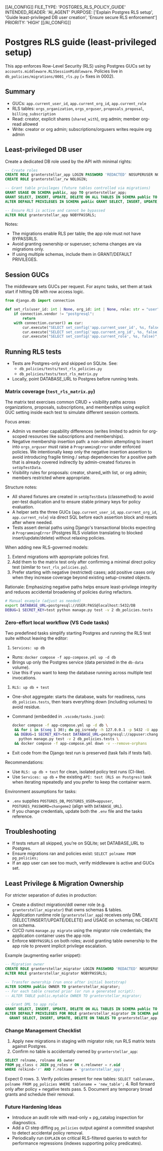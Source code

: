 [[AI_CONFIG]]
FILE_TYPE: 'POSTGRES_RLS_POLICY_GUIDE'
INTENDED_READER: 'AI_AGENT'
PURPOSE: ['Explain Postgres RLS setup', 'Guide least-privileged DB user creation', 'Ensure secure RLS enforcement']
PRIORITY: 'HIGH'
[[/AI_CONFIG]]

# Postgres RLS guide (least-privileged setup)

This app enforces Row-Level Security (RLS) using Postgres GUCs set by `accounts.middleware.RLSSessionMiddleware`. Policies live in `db_policies/migrations/0001_rls.py` (+ fixes in 0002).

## Summary

- GUCs: `app.current_user_id`, `app.current_org_id`, `app.current_role`
- RLS tables: `orgs_organization`, `orgs_orguser`, `proposals_proposal`, `billing_subscription`
- Read: creator, explicit shares (`shared_with`), org admin; member org-read allowed
- Write: creator or org admin; subscriptions/orgusers writes require org admin

## Least-privileged DB user

Create a dedicated DB role used by the API with minimal rights:

```sql
-- Create roles
CREATE ROLE granterstellar_app LOGIN PASSWORD 'REDACTED' NOSUPERUSER NOCREATEDB NOCREATEROLE NOINHERIT;
CREATE ROLE granterstellar_rw NOLOGIN;

-- Grant table privileges (future tables controlled via migrations)
GRANT USAGE ON SCHEMA public, app TO granterstellar_app;
GRANT SELECT, INSERT, UPDATE, DELETE ON ALL TABLES IN SCHEMA public TO granterstellar_app;
ALTER DEFAULT PRIVILEGES IN SCHEMA public GRANT SELECT, INSERT, UPDATE, DELETE ON TABLES TO granterstellar_app;

-- Ensure RLS is active and cannot be bypassed
ALTER ROLE granterstellar_app NOBYPASSRLS;
```

Notes:

- The migrations enable RLS per table; the app role must not have BYPASSRLS.
- Avoid granting ownership or superuser; schema changes are via migrations only.
- If using multiple schemas, include them in GRANT/DEFAULT PRIVILEGES.

## Session GUCs

The middleware sets GUCs per request. For async tasks, set them at task start if hitting DB with row access logic.

```python
from django.db import connection

def set_rls(user_id: int | None, org_id: int | None, role: str = "user") -> None:
    if connection.vendor != "postgresql":
        return
    with connection.cursor() as cur:
        cur.execute("SELECT set_config('app.current_user_id', %s, false)", [str(user_id) if user_id else ""])
        cur.execute("SELECT set_config('app.current_org_id', %s, false)", [str(org_id) if org_id else ""])
        cur.execute("SELECT set_config('app.current_role', %s, false)", [role or "user"])
```

## Running RLS tests

- Tests are Postgres-only and skipped on SQLite. See:
  - `db_policies/tests/test_rls_policies.py`
  - `db_policies/tests/test_rls_matrix.py`
- Locally, point DATABASE_URL to Postgres before running tests.

### Matrix coverage (`test_rls_matrix.py`)

The matrix test exercises common CRUD + visibility paths across organizations, proposals, subscriptions, and memberships using explicit GUC setting inside each test to simulate different session contexts.

Focus areas:

- Admin vs member capability differences (writes limited to admin for org-scoped resources like subscriptions and memberships).
- Negative membership insertion path: a non-admin attempting to insert into `orgs_orguser` must raise a `ProgrammingError` under enforced policies. We intentionally keep only the negative insertion assertion to avoid introducing fragile timing / setup dependencies for a positive path that is already covered indirectly by admin-created fixtures in `setUpTestData`.
- Visibility rules for proposals: creator, shared_with list, or org admin; members restricted where appropriate.

Structure notes:

- All shared fixtures are created in `setUpTestData` (classmethod) to avoid per-test duplication and to ensure stable primary keys for policy evaluation.
- A helper sets the three GUCs (`app.current_user_id`, `app.current_org_id`, `app.current_role`) via direct SQL before each assertion block and resets after where needed.
- Tests assert denial paths using Django's transactional blocks expecting a `ProgrammingError` (Postgres RLS violation translating to blocked insert/update/delete) without relaxing policies.

When adding new RLS-governed models:

1. Extend migrations with appropriate policies first.
2. Add them to the matrix test only after confirming a minimal direct policy test (similar to `test_rls_policies.py`).
3. Prefer starting with negative (restricted) cases; add positive cases only when they increase coverage beyond existing setup-created objects.

Rationale: Emphasizing negative paths helps ensure least-privilege integrity and reduces accidental broadening of policies during refactors.

```bash
# Manual example (adjust as needed)
export DATABASE_URL=postgresql://USER:PASS@localhost:5432/DB
DEBUG=1 SECRET_KEY=test python manage.py test -v 2 db_policies.tests
```

### Zero-effort local workflow (VS Code tasks)

Two predefined tasks simplify starting Postgres and running the RLS test suite without leaving the editor:

1. `Services: up db`

  - Runs: `docker compose -f app-compose.yml up -d db`
  - Brings up only the Postgres service (data persisted in the `db-data` volume).
  - Use this if you want to keep the database running across multiple test invocations.

1. `RLS: up db + test`

  - One-shot aggregate: starts the database, waits for readiness, runs `db_policies.tests`, then tears everything down (including volumes) to avoid residue.
  - Command (embedded in `.vscode/tasks.json`):

    ```bash
    docker compose -f app-compose.yml up -d db \
     && for i in $(seq 1 30); do pg_isready -h 127.0.0.1 -p 5432 -U appuser >/dev/null 2>&1 && break || sleep 1; done \
     && DEBUG=1 SECRET_KEY=test DATABASE_URL=postgresql://appuser:changeme2@127.0.0.1:5432/granterstellar \
       python manage.py test -v 2 db_policies.tests \
     && docker compose -f app-compose.yml down -v --remove-orphans
    ```

  - Exit code from the Django test run is preserved (task fails if tests fail).

Recommendations:

- Use `RLS: up db + test` for clean, isolated policy test runs (CI-like).
- Use `Services: up db` + the existing `API: test (RLS on Postgres)` task when iterating repeatedly and you prefer to keep the container warm.

Environment assumptions for tasks:

- `.env` supplies `POSTGRES_DB`, `POSTGRES_USER=appuser`, `POSTGRES_PASSWORD=changeme2` (align with `DATABASE_URL`).
- If you change credentials, update both the `.env` file and the tasks reference.

## Troubleshooting

- If tests return all skipped, you’re on SQLite; set DATABASE_URL to Postgres.
- Ensure migrations ran and policies exist: `SELECT polname FROM pg_policies;`
- If an app user can see too much, verify middleware is active and GUCs set.

## Least Privilege & Migration Ownership

For stricter separation of duties in production:

- Create a distinct migration/ddl owner role (e.g. `granterstellar_migrator`) that owns schemas & tables.
- Application runtime role (`granterstellar_app`) receives only DML (SELECT/INSERT/UPDATE/DELETE) and USAGE on schemas; no CREATE on schema.
- CI/CD runs `manage.py migrate` using the migrator role credentials; the application container uses the app role.
- Enforce `NOBYPASSRLS` on both roles; avoid granting table ownership to the app role to prevent implicit privilege escalation.

Example (augmenting earlier snippet):

```sql
-- Migration owner
CREATE ROLE granterstellar_migrator LOGIN PASSWORD 'REDACTED' NOSUPERUSER NOCREATEDB NOCREATEROLE NOINHERIT;
ALTER ROLE granterstellar_migrator NOBYPASSRLS;

-- Transfer ownership (run once after initial bootstrap)
ALTER SCHEMA public OWNER TO granterstellar_migrator;
-- For each table created prior (or run a generated script):
-- ALTER TABLE public.mytable OWNER TO granterstellar_migrator;

-- Grant DML to app role
GRANT SELECT, INSERT, UPDATE, DELETE ON ALL TABLES IN SCHEMA public TO granterstellar_app;
ALTER DEFAULT PRIVILEGES FOR ROLE granterstellar_migrator IN SCHEMA public
  GRANT SELECT, INSERT, UPDATE, DELETE ON TABLES TO granterstellar_app;
```

### Change Management Checklist

1. Apply new migrations in staging with migrator role; run RLS matrix tests against Postgres.
2. Confirm no table is accidentally owned by `granterstellar_app`:

  ```sql
  SELECT relname, rolname AS owner
  FROM pg_class c JOIN pg_roles r ON c.relowner = r.oid
  WHERE relkind='r' AND r.rolname = 'granterstellar_app';
  ```

  Expect 0 rows.
3. Verify policies present for new tables: `SELECT tablename, polname FROM pg_policies WHERE tablename = 'new_table';`
4. Roll forward only after policy + negative tests pass.
5. Document any temporary broad grants and schedule their removal.

### Future Hardening Ideas

- Introduce an audit role with read-only + pg_catalog inspection for diagnostics.
- Add a CI step diffing `pg_policies` output against a committed snapshot to detect accidental policy removal.
- Periodically run `EXPLAIN` on critical RLS-filtered queries to watch for performance regressions (indexes supporting policy predicates).
